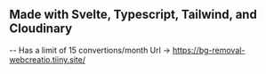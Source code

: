 ## Made with Svelte, Typescript, Tailwind, and Cloudinary
--
Has a limit of 15 convertions/month
Url -> https://bg-removal-webcreatio.tiiny.site/
